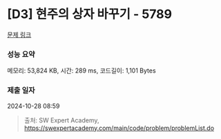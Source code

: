 # [D3] 현주의 상자 바꾸기 - 5789 

[문제 링크](https://swexpertacademy.com/main/code/problem/problemDetail.do?contestProbId=AWYygN36Qn8DFAVm) 

### 성능 요약

메모리: 53,824 KB, 시간: 289 ms, 코드길이: 1,101 Bytes

### 제출 일자

2024-10-28 08:59



> 출처: SW Expert Academy, https://swexpertacademy.com/main/code/problem/problemList.do